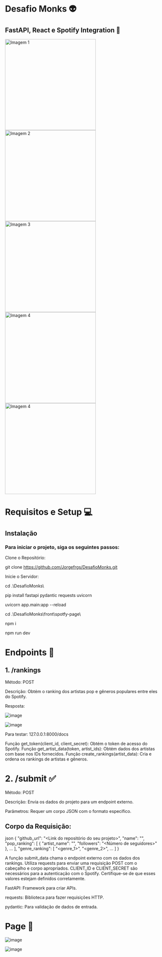 # Desafio Monks 👽
## FastAPI, React e Spotify Integration 🎵

<!-- Imagem ajustada -->
<img src="https://github.com/user-attachments/assets/d6b9a062-19e8-4c84-b511-98c9b0eefc3f" alt="Imagem 1" width="300"/>

<!-- Imagem ajustada -->
<img src="https://github.com/user-attachments/assets/271f5f28-0dfb-4ddb-989b-0993dd74d961" alt="Imagem 2" width="300"/>

<!-- Imagem ajustada -->
<img src="https://github.com/user-attachments/assets/042976f3-15b9-4d96-ab42-c950ae64eeb2" alt="Imagem 3" width="300"/>

<!-- Imagem ajustada -->
<img src="https://github.com/user-attachments/assets/2a121b80-9626-43dc-aac7-e45516ca3ad6" alt="Imagem 4" width="300"/>

<!-- Imagem ajustada -->
<img src="https://github.com/user-attachments/assets/16ff7abc-a0bb-49ba-8c94-75efe59bb12a" alt="Imagem 4" width="300"/>


# Requisitos e Setup 💻

## Instalação

### Para iniciar o projeto, siga os seguintes passos:
Clone o Repositório:

git clone https://github.com/Jorgefrgs/DesafioMonks.git

Inicie o Servidor:

cd .\DesafioMonks\

pip install fastapi pydantic requests uvicorn

uvicorn app.main:app --reload

cd .\DesafioMonks\front\spotfy-page\

npm i

npm run dev


# Endpoints 📍

## 1. /rankings

Método: POST

Descrição: Obtém o ranking dos artistas pop e gêneros populares entre eles do Spotify.

Resposta:

![image](https://github.com/user-attachments/assets/d8b2c0fb-f912-4604-a691-061034f235a5)

![image](https://github.com/user-attachments/assets/3b3e1895-f9ab-48ed-9128-1840277e1e85)

Para testar: 127.0.0.1:8000/docs

Função get_token(client_id, client_secret): Obtém o token de acesso do Spotify.
Função get_artist_data(token, artist_ids): Obtém dados dos artistas com base nos IDs fornecidos.
Função create_rankings(artist_data): Cria e ordena os rankings de artistas e gêneros.

# 2. /submit ✅

Método: POST

Descrição: Envia os dados do projeto para um endpoint externo.

Parâmetros: Requer um corpo JSON com o formato específico.

## Corpo da Requisição:

json
{
  "github_url": "<Link do repositório do seu projeto>",
  "name": "<Seu nome>",
  "pop_ranking": [
    {
      "artist_name": "<Nome do artista>",
      "followers": "<Número de seguidores>"
    },
    ...
  ],
  "genre_ranking": [
    "<genre_1>",
    "<genre_2>",
    ...
  ]
}


A função submit_data chama o endpoint externo com os dados dos rankings.
Utiliza requests para enviar uma requisição POST com o cabeçalho e corpo apropriados.
CLIENT_ID e CLIENT_SECRET são necessários para a autenticação com o Spotify. Certifique-se de que esses valores estejam definidos corretamente.


FastAPI: Framework para criar APIs.

requests: Biblioteca para fazer requisições HTTP.

pydantic: Para validação de dados de entrada.

# Page 📄

![image](https://github.com/user-attachments/assets/409989cc-e2f9-405d-a2de-de1a3402be98)

![image](https://github.com/user-attachments/assets/156f539a-b659-420f-8cb6-e08251ac37dd)

